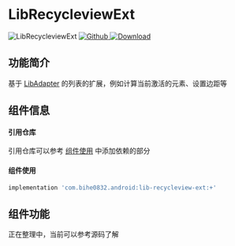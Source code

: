 # LibRecycleviewExt

![LibRecycleviewExt](https://img.shields.io/badge/AndroidAppFactory-LibRecycleviewExt-brightgreen)
[ ![Github](https://img.shields.io/badge/Github-LibRecycleviewExt-brightgreen?style=social) ](https://github.com/bihe0832/AndroidAppFactory/tree/master/LibRecycleviewExt)
[ ![Download](https://api.bintray.com/packages/bihe0832/android/lib-recycleview-ext/images/download.svg) ](https://bintray.com/bihe0832/android/lib-recycleview-ext/_latestVersion)

## 功能简介

基于 [LibAdapter](./lib-adapter.md) 的列表的扩展，例如计算当前激活的元素、设置边距等

## 组件信息

#### 引用仓库

引用仓库可以参考 [组件使用](./../start.md) 中添加依赖的部分

#### 组件使用

```groovy
implementation 'com.bihe0832.android:lib-recycleview-ext:+'
```

## 组件功能

正在整理中，当前可以参考源码了解
